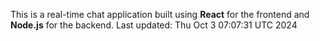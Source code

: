 This is a real-time chat application built using **React** for the frontend and **Node.js** for the backend.
Last updated: Thu Oct  3 07:07:31 UTC 2024
